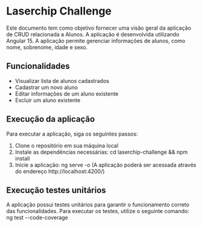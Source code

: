 # Laserchip Challenge

Este documento tem como objetivo fornecer uma visão geral da aplicação de CRUD relacionada a Alunos. A aplicação é desenvolvida utilizando Angular 15. A aplicação permite gerenciar informações de alunos, como nome, sobrenome, idade e sexo.

## Funcionalidades

- Visualizar lista de alunos cadastrados
- Cadastrar um novo aluno
- Editar informações de um aluno existente
- Excluir um aluno existente

## Execução da aplicação

Para executar a aplicação, siga os seguintes passos:
1. Clone o repositório em sua máquina local
2. Instale as dependências necessárias: cd laserchip-challenge && npm install
3. Inicie a aplicação: ng serve -o (A aplicação poderá ser acessada através do endereço http://localhost:4200/)

## Execução testes unitários

A aplicação possui testes unitários para garantir o funcionamento correto das funcionalidades. Para executar os testes, utilize o seguinte comando: ng test --code-coverage
